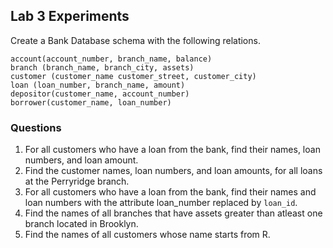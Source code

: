 ## Lab 3 Experiments
Create a Bank Database schema with the following relations.
```
account(account_number, branch_name, balance)
branch (branch_name, branch_city, assets)
customer (customer_name customer_street, customer_city)
loan (loan_number, branch_name, amount)
depositor(customer_name, account_number)
borrower(customer_name, loan_number) 
```

### Questions
1. For all customers who have a loan from the bank, find their names, loan numbers, and loan amount.
2.  Find the customer names, loan numbers, and loan amounts, for all loans at the Perryridge branch.
3. For all customers who have a loan from the bank, find their names and loan numbers with the attribute loan_number replaced by `loan_id`.
4. Find the names of all branches that have assets greater than atleast one branch located in Brooklyn.
5. Find the names of all customers whose name starts from R.